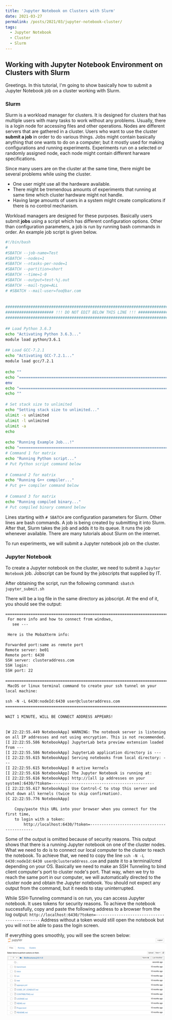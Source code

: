 ```yaml
---
title: 'Jupyter Notebook on Clusters with Slurm'
date: 2021-03-27
permalink: /posts/2021/03/jupyter-notebook-cluster/
tags:
  - Jupyter Notebook
  - Cluster
  - Slurm
---
```


## Working with Jupyter Notebook Environment on Clusters with Slurm

Greetings. In this tutorial, I'm going to show basically how to submit a Jupyter Notebook job on a cluster working with Slurm.

### Slurm

Slurm is a workload manager for clusters. It is designed for clusters that has multiple users with many tasks to work without any problems. Usually, there is a login node for accessing files and other operations. Nodes are different servers that are gathered in a cluster. Users who want to use the cluster **submit a job** in order to do various things. Jobs might contain basically anything that one wants to do on a computer; but it mostly used for making configurations and running experiments. Experiments run on a selected or randomly assigned node, each node might contain different harware specifications.

Since many users are on the cluster at the same time, there might be several problems while using the cluster.

- One user might use all the hardware available.
- There might be tremendous amounts of experiments that running at same time which cluster hardware might not handle.
- Having large amounts of users in a system might create complications if there is no control mechanism.

Workload managers are designed for these purposes. Basically users submit **jobs** using a script which has different configuration options. Other than configuration parameters, a job is run by running bash commands in order. An example job script is given below.


```bash
#!/bin/bash
#
#SBATCH --job-name=Test
#SBATCH --nodes=1
#SBATCH --ntasks-per-node=1
#SBATCH --partition=short
#SBATCH --time=1-0
#SBATCH --output=test-%j.out
#SBATCH --mail-type=ALL
# #SBATCH --mail-user=foo@bar.com


################################################################################
##################### !!! DO NOT EDIT BELOW THIS LINE !!! ######################
################################################################################

## Load Python 3.6.3
echo "Activating Python 3.6.3..."
module load python/3.6.1

## Load GCC-7.2.1
echo "Activating GCC-7.2.1..."
module load gcc/7.2.1

echo ""
echo "======================================================================================"
env
echo "======================================================================================"
echo ""

# Set stack size to unlimited
echo "Setting stack size to unlimited..."
ulimit -s unlimited
ulimit -l unlimited
ulimit -a
echo

echo "Running Example Job...!"
echo "==============================================================================="
# Command 1 for matrix
echo "Running Python script..."
# Put Python script command below

# Command 2 for matrix
echo "Running G++ compiler..."
# Put g++ compiler command below

# Command 3 for matrix
echo "Running compiled binary..."
# Put compiled binary command below
```

Lines starting with `# SBATCH` are configuration parameters for Slurm. Other lines are bash commands. A job is being created by submitting it into Slurm. After that, Slurm takes the job and adds it to its queue. It runs the job whenever available. There are many tutorials about Slurm on the internet.

To run experiments, we will submit a Jupyter notebook job on the cluster.

### Jupyter Notebook

To create a Jupyter notebook on the cluster, we need to submit a `Jupyter Notebook` job. Jobscript can be found by the jobscripts that supplied by IT.

After obtaining the script, run the following command: `sbatch jupyter_submit.sh`

There will be a log file in the same directory as jobscript. At the end of it, you should see the output:

```
====================================================================================
 For more info and how to connect from windows,
   see ---

 Here is the MobaXterm info:

Forwarded port:same as remote port
Remote server: be01
Remote port: 6430
SSH server: clusteraddress.com
SSH login: 
SSH port: 22

====================================================================================
 MacOS or linux terminal command to create your ssh tunnel on your local machine:

ssh -N -L 6430:nodeId:6430 user@clusteraddress.com
====================================================================================

WAIT 1 MINUTE, WILL BE CONNECT ADDRESS APPEARS!


[W 22:22:55.449 NotebookApp] WARNING: The notebook server is listening on all IP addresses and not using encryption. This is not recommended.
[I 22:22:55.586 NotebookApp] JupyterLab beta preview extension loaded from ---
[I 22:22:55.586 NotebookApp] JupyterLab application directory is ---
[I 22:22:55.615 NotebookApp] Serving notebooks from local directory: ---
[I 22:22:55.615 NotebookApp] 0 active kernels
[I 22:22:55.616 NotebookApp] The Jupyter Notebook is running at:
[I 22:22:55.616 NotebookApp] http://[all ip addresses on your system]:6430/?token=---------------------------------------------
[I 22:22:55.617 NotebookApp] Use Control-C to stop this server and shut down all kernels (twice to skip confirmation).
[C 22:22:55.776 NotebookApp]

    Copy/paste this URL into your browser when you connect for the first time,
    to login with a token:
        http://localhost:6430/?token=---------------------------------------------

```

Some of the output is omitted because of security reasons. This output shows that there is a running Jupyter notebook on one of the cluster nodes. What we need to do is to connect our local computer to the cluster to reach the notebook. To achieve that, we need to copy the line `ssh -N -L 6430:nodeId:6430 user@clusteraddress.com` and paste it to a terminal/cmd depending on your OS. Basically we need to make an SSH Tunneling to bind client computer's port to cluster node's port. That way, when we try to reach the same port in our computer, we will automatically directed to the cluster node and obtain the Jupyter notebook. You should not expect any output from the command, but it needs to stay uninterrupted.

While SSH-Tunneling command is on run, you can access Jupyter notebook. It uses tokens for security reasons. To achieve the notebook successfully, copy and paste the following address to a browser from the log output: `http://localhost:6430/?token=---------------------------------------------` Address without a token would still open the notebook but you will not be able to pass the login screen.

If everything goes smoothly, you will see the screen below:
<img src='/images/jupyter-notebook-main-page.png'>
